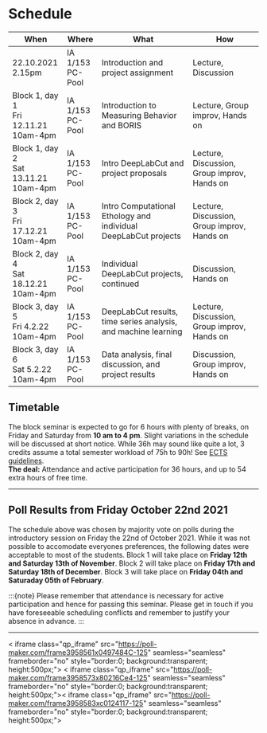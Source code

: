 # Schedule

| **When**  | **Where** | **What**  | **How**   |
| --------  | --------- | --------  | -------   |
|22.10.2021 </br> 2.15pm | IA 1/153 </br> PC-Pool  | Introduction and project assignment | Lecture, Discussion   |
|Block 1, day 1 </br> Fri 12.11.21 </br> 10am-4pm| IA 1/153 </br> PC-Pool  | Introduction to Measuring Behavior and BORIS | Lecture, Group improv, Hands on   |
|Block 1, day 2 </br> Sat 13.11.21 </br> 10am-4pm| IA 1/153 </br> PC-Pool  | Intro DeepLabCut and project proposals | Lecture, Discussion, Group improv, Hands on  |
|Block 2, day 3 </br> Fri 17.12.21 </br> 10am-4pm| IA 1/153 </br> PC-Pool  | Intro Computational Ethology and individual DeepLabCut projects | Lecture, Discussion, Group improv, Hands on|
|Block 2, day 4 </br> Sat 18.12.21 </br> 10am-4pm| IA 1/153 </br> PC-Pool  | Individual DeepLabCut projects, continued | Discussion, Hands on |
|Block 3, day 5 </br> Fri 4.2.22 </br> 10am-4pm| IA 1/153 </br> PC-Pool  | DeepLabCut results, time series analysis, and machine learning | Lecture, Discussion, Group improv, Hands on  |
|Block 3, day 6 </br> Sat 5.2.22 </br> 10am-4pm| IA 1/153 </br> PC-Pool  | Data analysis, final discussion, and project results | Discussion, Group improv, Hands on |

## Timetable

The block seminar is expected to go for 6 hours with plenty of breaks, on Friday and Saturday from **10 am to 4 pm**. Slight variations in the schedule will be discussed at short notice. While 36h may sound like quite a lot, 3 credits assume a total semester workload of 75h to 90h! See [ECTS guidelines](https://op.europa.eu/de/publication-detail/-/publication/da7467e6-8450-11e5-b8b7-01aa75ed71a1).  
**The deal:** Attendance and active participation for 36 hours, and up to 54 extra hours of free time.
___

## Poll Results from Friday October 22nd 2021
The schedule above was chosen by majority vote on polls during the introductory session on Friday the 22nd of October 2021. While it was not possible to accomodate everyones preferences, the following dates were acceptable to most of the students. 
Block 1 will take place on **Friday 12th and Saturday 13th of November**. Block 2 will take place on **Friday 17th and Saturday 18th of December**. Block 3 will take place on **Friday 04th and Saturaday 05th of February**.

:::{note}
Please remember that attendance is necessary for active participation and hence for passing this seminar. Please get in touch if you have foreseeable scheduling conflicts and remember to justify your absence in advance.
:::
___


< iframe class="qp_iframe" src="https://poll-maker.com/frame3958561x0497484C-125" seamless="seamless" frameborder="no" style="border:0; background:transparent; height:500px;"></iframe> < iframe class="qp_iframe" src="https://poll-maker.com/frame3958573x80216Ce4-125" seamless="seamless" frameborder="no" style="border:0; background:transparent; height:500px;"></iframe>< iframe class="qp_iframe" src="https://poll-maker.com/frame3958583xc0124117-125" seamless="seamless" frameborder="no" style="border:0; background:transparent; height:500px;"></iframe>

